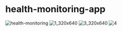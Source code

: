 # health-monitoring-app

![health-monitoring](https://github.com/Zishan3165/health-monitoring-app/assets/33655095/58414eab-9c33-42af-90f6-d66f6a4d17fc)
![1_320x640](https://github.com/Zishan3165/health-monitoring-app/assets/33655095/789ee595-fe80-4150-a8eb-60c19a6b365d)
![3_320x640](https://github.com/Zishan3165/health-monitoring-app/assets/33655095/a70d7c04-427b-45bc-a2c0-349537206940)
![4](https://github.com/Zishan3165/health-monitoring-app/assets/33655095/7052f7a3-8597-494c-ad33-f15601013c0b)
